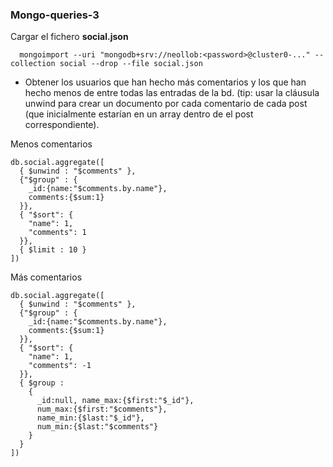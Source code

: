 ### Mongo-queries-3

Cargar el fichero __social.json__

      mongoimport --uri "mongodb+srv://neollob:<password>@cluster0-..." --collection social --drop --file social.json

- Obtener los usuarios que han hecho más comentarios y los que han hecho menos de entre todas las
entradas de la bd. (tip: usar la cláusula unwind para crear un documento por cada comentario de cada
post (que inicialmente estarían en un array dentro de el post correspondiente).

Menos comentarios

    db.social.aggregate([
      { $unwind : "$comments" },
      {"$group" : {
        _id:{name:"$comments.by.name"}, 
        comments:{$sum:1}
      }},
      { "$sort": { 
        "name": 1, 
        "comments": 1 
      }},
      { $limit : 10 }
    ])
Más comentarios

    db.social.aggregate([
      { $unwind : "$comments" },
      {"$group" : {
        _id:{name:"$comments.by.name"}, 
        comments:{$sum:1}
      }},
      { "$sort": { 
        "name": 1, 
        "comments": -1 
      }},
      { $group : 
        {
          _id:null, name_max:{$first:"$_id"}, 
          num_max:{$first:"$comments"}, 
          name_min:{$last:"$_id"},
          num_min:{$last:"$comments"} 
        } 
      }
    ])
